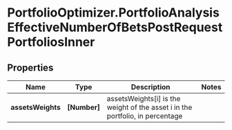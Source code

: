 # PortfolioOptimizer.PortfolioAnalysisEffectiveNumberOfBetsPostRequestPortfoliosInner

## Properties

Name | Type | Description | Notes
------------ | ------------- | ------------- | -------------
**assetsWeights** | **[Number]** | assetsWeights[i] is the weight of the asset i in the portfolio, in percentage | 


